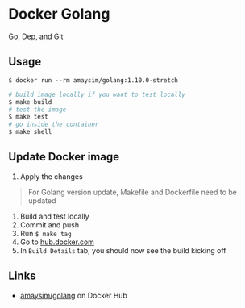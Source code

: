 # Docker Golang

Go, Dep, and Git

## Usage

`$ docker run --rm amaysim/golang:1.10.0-stretch`

```bash
# build image locally if you want to test locally
$ make build
# test the image
$ make test
# go inside the container
$ make shell
```

## Update Docker image

1. Apply the changes

> For Golang version update, Makefile and Dockerfile need to be updated

1. Build and test locally
1. Commit and push
1. Run `$ make tag`
1. Go to [hub.docker.com](https://hub.docker.com/r/amaysim/golang/)
1. In `Build Details` tab, you should now see the build kicking off

## Links

- [amaysim/golang](https://hub.docker.com/r/amaysim/golang/) on Docker Hub
